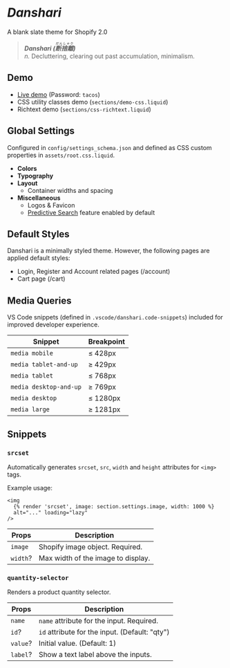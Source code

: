 # _Danshari_
A blank slate theme for Shopify 2.0

> **_Danshari (<ruby>断捨離<rt>だんしゃり</rt></ruby>)_**<br>
> _n._ Decluttering, clearing out past accumulation, minimalism.

## Demo
- [Live demo](https://human-dev.myshopify.com/) (Password: `tacos`)
- CSS utility classes demo (`sections/demo-css.liquid`)
- Richtext demo (`sections/css-richtext.liquid`)

## Global Settings
Configured in `config/settings_schema.json` and defined as CSS custom properties in `assets/root.css.liquid`.

- **Colors**
- **Typography**
- **Layout**
  - Container widths and spacing
- **Miscellaneous**
  - Logos & Favicon
  - [Predictive Search](https://shopify.dev/api/ajax/reference/predictive-search) feature enabled by default

## Default Styles
Danshari is a minimally styled theme. However, the following pages are applied default styles:
- Login, Register and Account related pages (/account)
- Cart page (/cart)

## Media Queries
VS Code snippets (defined in `.vscode/danshari.code-snippets`) included for improved developer experience.

| Snippet | Breakpoint |
| - | - |
| `media mobile` | ≤ 428px |
| `media tablet-and-up` | ≥ 429px |
| `media tablet` | ≤ 768px |
| `media desktop-and-up` | ≥ 769px |
| `media desktop` | ≤ 1280px |
| `media large` | ≥ 1281px |

## Snippets

### `srcset`
Automatically generates `srcset`, `src`, `width` and `height` attributes for `<img>` tags.

Example usage:
```liquid
<img
  {% render 'srcset', image: section.settings.image, width: 1000 %}
  alt="..." loading="lazy"
/>
```

| Props | Description |
| - | - |
| `image` | Shopify image object. Required. |
| `width`? | Max width of the image to display. |

### `quantity-selector`
Renders a product quantity selector.

| Props | Description |
| - | - |
| `name` | `name` attribute for the input. Required. |
| `id`? | `id` attribute for the input. (Default: "qty") |
| `value`? | Initial value. (Default: 1) |
| `label`? | Show a text label above the inputs. |
